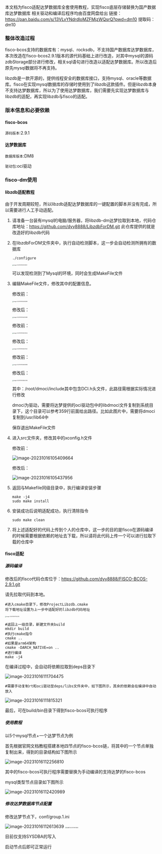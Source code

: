 本文档为fisco适配达梦数据库全套使用教程，实现fisco底层存储替换为国产数据库达梦数据库
相关驱动和编译后程序均由百度网盘给出
链接：https://pan.baidu.com/s/13VLvYNdrdloMZFMjzWQsrQ?pwd=dm10
提取码：dm10
### 整体改造过程

fisco-bcos支持的数据库有：mysql、rocksdb，不支持国产数据库达梦数据库，本次改造在fisco-bcos2.9.1版本的源代码基础上进行改造，对其中mysql的源码zdbStorage部分进行修改，相关sql语句进行改造以适配达梦数据库。所以改造后原先mysql数据将不再支持。

libzdb是一款开源的，提供线程安全的数据库接口，支持mysql、oracle等数据库。fisco在实现mysql数据库的存储时使用到了libzdb这款插件。但是libzdb本身不支持达梦数据库，所以为了使用达梦数据库，我们需要先实现达梦数据库与libzdb的适配，再实现libzdb与fisco的适配。

### 版本信息和必要依赖

#### fisco-bcos

`源码版本`:2.9.1

#### 达梦数据库

`数据库版本`:DM8

`驱动包`:oci驱动

### fisco-dm使用

#### libzdb适配教程

由于开发周期较短，所以libzdb适配达梦数据库的一键配置的脚本并没有完成，所以需要进行人工手动适配。

1. 请准备一台装有mysql的电脑/服务器，将libzdb-dm达梦拉取到本地，代码仓库地址：https://github.com/dyy8888/LibzdbForDM.git 此仓库提供的就是改造好的libzdb代码

2. 在libzdbForDM文件夹中，执行自动检测脚本，这一步会自动检测所拥有的数据库

   ```shell
   ./configure
   ```

   <img src="fisco达梦数据库.assets/image-20231016104130933.png" alt="image-20231016104130933" style="zoom: 25%;" />

   可以发现检测到了Mysql的环境，同时会生成MakeFile文件

3. 编辑MakeFile文件，修改其中的配置信息。

   修改前：

   <img src="fisco达梦数据库.assets/image-20231016104348280.png" alt="image-20231016104348280" style="zoom:25%;" />

   修改后：

   <img src="fisco达梦数据库.assets/image-20231016104429480.png" alt="image-20231016104429480" style="zoom:25%;" />

   修改前：

   <img src="fisco达梦数据库.assets/image-20231016104509554.png" alt="image-20231016104509554" style="zoom:25%;" />

   修改后：

   <img src="fisco达梦数据库.assets/image-20231016104547562.png" alt="image-20231016104547562" style="zoom:25%;" />

   修改前：

   <img src="fisco达梦数据库.assets/image-20231016104646869.png" alt="image-20231016104646869" style="zoom:25%;" />

   修改后：

   <img src="fisco达梦数据库.assets/image-20231016104842394.png" alt="image-20231016104842394" style="zoom:25%;" />

   其中：/root/dmoci/include其中包含DCI.h头文件，此路径需根据实际情况进行修改

   dmoci为驱动，需要将达梦提供的oci驱动包中的libdmoci文件复制到系统目录下，这个目录可以参考359行前面给出路径。比如此图片中，需要将dmoci复制到/usr/lib64中

   保存退出MakeFile文件

4. 进入src文件夹，修改其中的xconfig.h文件

   修改前：

   ![image-20231016105409664](fisco达梦数据库.assets/image-20231016105409664.png)

   修改后：

   ![image-20231016105437956](fisco达梦数据库.assets/image-20231016105437956.png)

5. 返回与Makefile同级目录中，执行编译安装步骤

   ```shell
   make -j4
   sudo make install
   ```

6. 安装成功后说明适配成功，执行清除指令

   ```shell
   sudo make clean
   ```

7. 将上述适配好的代码上传到个人的仓库中，这一步的目的是fisco在源码编译的时候需要根据依赖的地址去下载，所以请将此代码上传一个可以进行拉取下载的仓库中

   

#### fisco适配

##### **源码编译**

修改后的fisco代码仓库位于：https://github.com/dyy8888/FISCO-BCOS-2.9.1.git

请先拉取代码到本地。

```shell
#进入cmake目录下，修改ProjectLibzdb.cmake
将下载地址设置为上一步中适配好的libzdb代码地址
```

<img src="fisco达梦数据库.assets/image-20231016111144312.png" alt="image-20231016111144312" style="zoom:25%;" />

```shell
#返回上一级目录，新建文件夹build
mkdir build
#执行cmake指令
cmake ..
#如果是arm64架构
cmake -DARCH_NATIVE=on ..
#进行编译
make -j4
```

在编译过程中，会自动将依赖拉取到deps目录下

![image-20231016111704475](fisco达梦数据库.assets/image-20231016111704475.png)

```shell
#需要手动复制rt和oci驱动至deps/libs文件夹中，如下图所示，其余的依赖会在编译中自动放入
```

![image-20231016111815321](fisco达梦数据库.assets/image-20231016111815321.png)

最后，可在build/bin目录下得到fisco-bcos可执行程序

##### 使用教程

以5个mysql节点+一个达梦节点为例

首先根据官网文档教程搭建本地四节点的fisco-bcos链，将其中的一个节点单独复制出来，得到的目录结构如下图所示

![image-20231016112256810](fisco达梦数据库.assets/image-20231016112256810.png)

其中的fisco-bcos可执行程序需要替换为手动编译的支持达梦的fisco-bcos

mysql类型节点目录如下图所示

![image-20231016112420989](fisco达梦数据库.assets/image-20231016112420989.png)

##### 修改达梦数据库节点配置

修改达梦节点下，conf/group.1.ini

<img src="fisco达梦数据库.assets/image-20231016112613639.png" alt="image-20231016112613639" />

<img src="fisco达梦数据库.assets/QQ图片20231016112850.png" alt="QQ图片20231016112850" style="zoom:25%;" />

目前仅支持SYSDBA的写入

启动节点后即可正常运行

